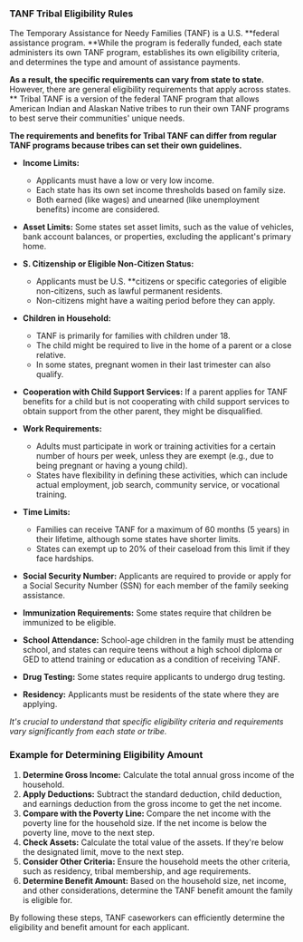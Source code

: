 ### TANF Tribal Eligibility Rules
The Temporary Assistance for Needy Families (TANF) is a U.S. **federal assistance program. **While the program is federally funded, each state administers its own TANF program, establishes its own eligibility criteria, and determines the type and amount of assistance payments.

**As a result, the specific requirements can vary from state to state.**  However, there are general eligibility requirements that apply across states. ** Tribal TANF is a version of the federal TANF program that allows American Indian and Alaskan Native tribes to run their own TANF programs to best serve their communities' unique needs.

**The requirements and benefits for Tribal TANF can differ from regular TANF programs because tribes can set their own guidelines.**

* **Income Limits:**
   * Applicants must have a low or very low income.
   * Each state has its own set income thresholds based on family size.
   * Both earned (like wages) and unearned (like unemployment benefits) income are considered.
* **Asset Limits:** Some states set asset limits, such as the value of vehicles, bank account balances, or properties, excluding the applicant's primary home.

* **S. Citizenship or Eligible Non-Citizen Status:**
   * Applicants must be U.S. **citizens or specific categories of eligible non-citizens, such as lawful permanent residents.
   * Non-citizens might have a waiting period before they can apply.
* **Children in Household:**
   * TANF is primarily for families with children under 18.
   * The child might be required to live in the home of a parent or a close relative.
   * In some states, pregnant women in their last trimester can also qualify.
* **Cooperation with Child Support Services:** If a parent applies for TANF benefits for a child but is not cooperating with child support services to obtain support from the other parent, they might be disqualified.
* **Work Requirements:**
   * Adults must participate in work or training activities for a certain number of hours per week, unless they are exempt (e.g., due to being pregnant or having a young child).
   * States have flexibility in defining these activities, which can include actual employment, job search, community service, or vocational training.
* **Time Limits:**
   * Families can receive TANF for a maximum of 60 months (5 years) in their lifetime, although some states have shorter limits.
   * States can exempt up to 20% of their caseload from this limit if they face hardships.
* **Social Security Number:** Applicants are required to provide or apply for a Social Security Number (SSN) for each member of the family seeking assistance.
* **Immunization Requirements:** Some states require that children be immunized to be eligible.
* **School Attendance:** School-age children in the family must be attending school, and states can require teens without a high school diploma or GED to attend training or education as a condition of receiving TANF.
* **Drug Testing:** Some states require applicants to undergo drug testing.
* **Residency:** Applicants must be residents of the state where they are applying.

_It's crucial to understand that specific eligibility criteria and requirements vary significantly from each state or tribe._

### Example for Determining Eligibility Amount
1. **Determine Gross Income:** Calculate the total annual gross income of the household.
2. **Apply Deductions:** Subtract the standard deduction, child deduction, and earnings deduction from the gross income to get the net income.
3. **Compare with the Poverty Line:** Compare the net income with the poverty line for the household size. If the net income is below the poverty line, move to the next step.
4. **Check Assets:** Calculate the total value of the assets. If they're below the designated limit, move to the next step.
5. **Consider Other Criteria:** Ensure the household meets the other criteria, such as residency, tribal membership, and age requirements.
6. **Determine Benefit Amount:** Based on the household size, net income, and other considerations, determine the TANF benefit amount the family is eligible for.
 
By following these steps, TANF caseworkers can efficiently determine the eligibility and benefit amount for each applicant.
